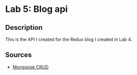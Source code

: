 # Lab 5: Blog api

## Description
This is the API I created for the Redux blog I created in Lab 4.

## Sources
* [Mongoose CRUD](https://coursework.vschool.io/mongoose-crud/)
